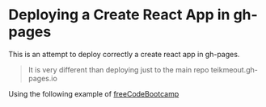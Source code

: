 # Deploying a Create React App in gh-pages

This is an attempt to deploy correctly a create react app in gh-pages.  
> It is very different than deploying just to the main repo teikmeout.gh-pages.io  

Using the following example of [freeCodeBootcamp](https://medium.freecodecamp.org/surge-vs-github-pages-deploying-a-create-react-app-project-c0ecbf317089)  
